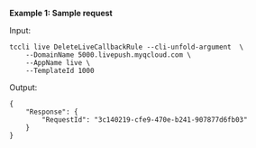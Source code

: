 **Example 1: Sample request**



Input: 

```
tccli live DeleteLiveCallbackRule --cli-unfold-argument  \
    --DomainName 5000.livepush.myqcloud.com \
    --AppName live \
    --TemplateId 1000
```

Output: 
```
{
    "Response": {
        "RequestId": "3c140219-cfe9-470e-b241-907877d6fb03"
    }
}
```


